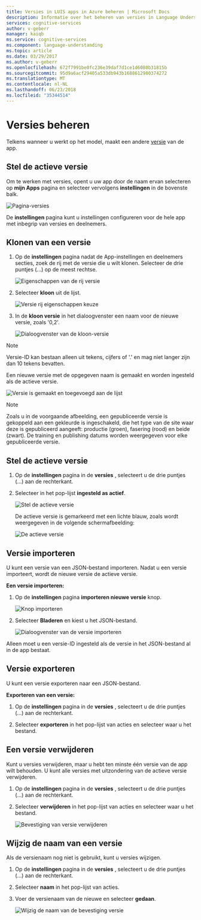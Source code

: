 ```yaml
---
title: Versies in LUIS apps in Azure beheren | Microsoft Docs
description: Informatie over het beheren van versies in Language Understanding (LUIS)-toepassingen.
services: cognitive-services
author: v-geberr
manager: kaiqb
ms.service: cognitive-services
ms.component: language-understanding
ms.topic: article
ms.date: 03/29/2017
ms.author: v-geberr
ms.openlocfilehash: 672f7991be0fc236e39daf7d1ce1d6080b31815b
ms.sourcegitcommit: 95d9a6acf29405a533db943b1688612980374272
ms.translationtype: MT
ms.contentlocale: nl-NL
ms.lasthandoff: 06/23/2018
ms.locfileid: "35344514"
---
```

# <a name="manage-versions"></a>Versies beheren

Telkens wanneer u werkt op het model, maakt een andere [versie](luis-concept-version.md) van de app. 

## <a name="set-active-version"></a>Stel de actieve versie
Om te werken met versies, opent u uw app door de naam ervan selecteren op **mijn Apps** pagina en selecteer vervolgens **instellingen** in de bovenste balk.

![Pagina-versies](./media/luis-how-to-manage-versions/settings.png)

De **instellingen** pagina kunt u instellingen configureren voor de hele app met inbegrip van versies en deelnemers. 

## <a name="clone-a-version"></a>Klonen van een versie
1. Op de **instellingen** pagina nadat de App-instellingen en deelnemers secties, zoek de rij met de versie die u wilt klonen. Selecteer de drie puntjes (...) op de meest rechtse. 

    ![Eigenschappen van de rij versie](./media/luis-how-to-manage-versions/version-section.png)

2. Selecteer **kloon** uit de lijst.

    ![Versie rij eigenschappen keuze](./media/luis-how-to-manage-versions/version-three-dots-modal.png)

3. In de **kloon versie** in het dialoogvenster een naam voor de nieuwe versie, zoals '0,2'.

   ![Dialoogvenster van de kloon-versie](./media/luis-how-to-manage-versions/version-clone-version-dialog.png)
 
 > [!NOTE]
 > Versie-ID kan bestaan alleen uit tekens, cijfers of '.' en mag niet langer zijn dan 10 tekens bevatten.
 
 Een nieuwe versie met de opgegeven naam is gemaakt en worden ingesteld als de actieve versie.
 
  ![Versie is gemaakt en toegevoegd aan de lijst](./media/luis-how-to-manage-versions/new-version.png)

 > [!NOTE]
 > Zoals u in de voorgaande afbeelding, een gepubliceerde versie is gekoppeld aan een gekleurde is ingeschakeld, die het type van de site waar deze is gepubliceerd aangeeft: productie (groen), fasering (rood) en beide (zwart). De training en publishing datums worden weergegeven voor elke gepubliceerde versie.

## <a name="set-active-version"></a>Stel de actieve versie
1. Op de **instellingen** pagina in de **versies** , selecteert u de drie puntjes (...) aan de rechterkant.

2. Selecteer in het pop-lijst **ingesteld as actief**.

    ![Stel de actieve versie](./media/luis-how-to-manage-versions/set-active-version.png)

    De actieve versie is gemarkeerd met een lichte blauw, zoals wordt weergegeven in de volgende schermafbeelding:

    ![De actieve versie](./media/luis-how-to-manage-versions/set-active-version-done.png) 


## <a name="import-version"></a>Versie importeren
U kunt een versie van een JSON-bestand importeren. Nadat u een versie importeert, wordt de nieuwe versie de actieve versie.

**Een versie importeren:**

1. Op de **instellingen** pagina **importeren nieuwe versie** knop.

    ![Knop importeren](./media/luis-how-to-manage-versions/import-version.png)

2. Selecteer **Bladeren** en kiest u het JSON-bestand.

    ![Dialoogvenster van de versie importeren](./media/luis-how-to-manage-versions/import-version-dialog.png)

Alleen moet u een versie-ID ingesteld als de versie in het JSON-bestand al in de app bestaat.

## <a name="export-version"></a>Versie exporteren
U kunt een versie exporteren naar een JSON-bestand.

**Exporteren van een versie:**

1. Op de **instellingen** pagina in de **versies** , selecteert u de drie puntjes (...) aan de rechterkant.

2. Selecteer **exporteren** in het pop-lijst van acties en selecteer waar u het bestand.

## <a name="delete-a-version"></a>Een versie verwijderen
Kunt u versies verwijderen, maar u hebt ten minste één versie van de app wilt behouden. U kunt alle versies met uitzondering van de actieve versie verwijderen. 

1. Op de **instellingen** pagina in de **versies** , selecteert u de drie puntjes (...) aan de rechterkant.

2. Selecteer **verwijderen** in het pop-lijst van acties en selecteer waar u het bestand.

    ![Bevestiging van versie verwijderen](./media/luis-how-to-manage-versions/delete-menu.png) 


## <a name="rename-a-version"></a>Wijzig de naam van een versie
Als de versienaam nog niet is gebruikt, kunt u versies wijzigen.  

1. Op de **instellingen** pagina in de **versies** , selecteert u de drie puntjes (...) aan de rechterkant.

2. Selecteer **naam** in het pop-lijst van acties.

3. Voer de versienaam van de nieuwe en selecteer **gedaan**.

    ![Wijzig de naam van de bevestiging versie](./media/luis-how-to-manage-versions/rename-popup.png) 
